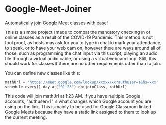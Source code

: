# Google-Meet-Joiner
Automatically join Google Meet classes with ease!

This is a simple project I made to combat the mandatory checking in of online classes as a result of the COVID-19 Pandemic. This method is not fool proof, as hosts may ask for you to type in chat to mark your attendance, to speak, or to have your web cam on, however there are ways around all of those, such as programming the chat input via this script, playing an audio file through a virtual audio cable, or using a virtual webcam loop. Still, this should work for classes if there are no other requirements other than to join. 

You can define new classes like this:
```python
mathUrl = 'https://meet.google.com/lookup/xxxxxxxx?authuser=1&hs=xxx'
schedule.every().day.at("01:23").do(joinClass, mathUrl)
```
This code will join mathUrl at 1:23 AM. If you have multiple Google accounts, "authuser=1" is what changes which Google account you are using on the link. This is mainly to be used for Google Classroom linked Google Meets because they have a static link assigned to them to look up the current meeting. 
